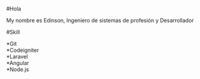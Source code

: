 #Hola

My nombre es Edinson, Ingeniero de sistemas de profesión y Desarrollador

#Skill

*Git<br>
*Codeigniter<br>
*Laravel<br>
*Angular<br>
*Node.js